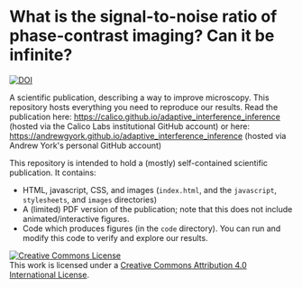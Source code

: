# What is the signal-to-noise ratio of phase-contrast imaging? Can it be infinite?

<a href="https://zenodo.org/badge/latestdoi/146219426"><img src="https://zenodo.org/badge/146219426.svg" alt="DOI"></a>

A scientific publication, describing a way to improve microscopy. This repository hosts everything you need to reproduce our results. Read the publication here:
https://calico.github.io/adaptive_interference_inference (hosted via the Calico Labs institutional GitHub account)
or here:
https://andrewgyork.github.io/adaptive_interference_inference (hosted via Andrew York's personal GitHub account)

This repository is intended to hold a (mostly) self-contained scientific publication. It contains:

* HTML, javascript, CSS, and images (`index.html`, and the `javascript`, `stylesheets`, and `images` directories)
* A (limited) PDF version of the publication; note that this does not include animated/interactive figures.
* Code which produces figures (in the `code` directory). You can run and modify this code to verify and explore our results.

<a rel="license" href="http://creativecommons.org/licenses/by/4.0/"><img alt="Creative Commons License" style="border-width:0" src="https://i.creativecommons.org/l/by/4.0/88x31.png" /></a><br />This work is licensed under a <a rel="license" href="http://creativecommons.org/licenses/by/4.0/">Creative Commons Attribution 4.0 International License</a>.
